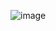 ![image](https://github.com/ayushsgit/HTML-and-CSS-learnings/assets/115374687/3b7b1806-c96d-4769-b79d-4576903774f1)
